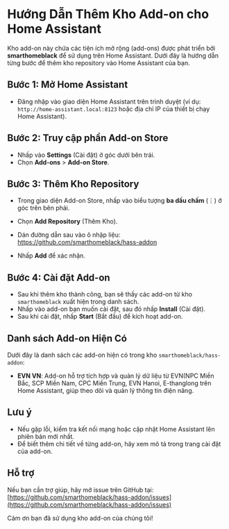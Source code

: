 # Hướng Dẫn Thêm Kho Add-on cho Home Assistant

Kho add-on này chứa các tiện ích mở rộng (add-ons) được phát triển bởi **smarthomeblack** để sử dụng trên Home Assistant. Dưới đây là hướng dẫn từng bước để thêm kho repository vào Home Assistant của bạn.

## Bước 1: Mở Home Assistant
- Đăng nhập vào giao diện Home Assistant trên trình duyệt (ví dụ: `http://home-assistant.local:8123` hoặc địa chỉ IP của thiết bị chạy Home Assistant).

## Bước 2: Truy cập phần Add-on Store
- Nhấp vào **Settings** (Cài đặt) ở góc dưới bên trái.
- Chọn **Add-ons** > **Add-on Store**.

## Bước 3: Thêm Kho Repository
- Trong giao diện Add-on Store, nhấp vào biểu tượng **ba dấu chấm** (⋮) ở góc trên bên phải.
- Chọn **Add Repository** (Thêm Kho).
- Dán đường dẫn sau vào ô nhập liệu:
https://github.com/smarthomeblack/hass-addon

- Nhấp **Add** để xác nhận.

## Bước 4: Cài đặt Add-on
- Sau khi thêm kho thành công, bạn sẽ thấy các add-on từ kho `smarthomeblack` xuất hiện trong danh sách.
- Nhấp vào add-on bạn muốn cài đặt, sau đó nhấp **Install** (Cài đặt).
- Sau khi cài đặt, nhấp **Start** (Bắt đầu) để kích hoạt add-on.

## Danh sách Add-on Hiện Có
Dưới đây là danh sách các add-on hiện có trong kho `smarthomeblack/hass-addon`:
- **EVN VN**: Add-on hỗ trợ tích hợp và quản lý dữ liệu từ EVN(NPC Miền Bắc, SCP Miền Nam, CPC Miền Trung, EVN Hanoi, E-thanglong trên Home Assistant, giúp theo dõi và quản lý thông tin điện năng.

## Lưu ý
- Nếu gặp lỗi, kiểm tra kết nối mạng hoặc cập nhật Home Assistant lên phiên bản mới nhất.
- Để biết thêm chi tiết về từng add-on, hãy xem mô tả trong trang cài đặt của add-on.

## Hỗ trợ
Nếu bạn cần trợ giúp, hãy mở issue trên GitHub tại:  
[https://github.com/smarthomeblack/hass-addon/issues](https://github.com/smarthomeblack/hass-addon/issues)

Cảm ơn bạn đã sử dụng kho add-on của chúng tôi!
